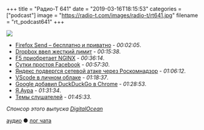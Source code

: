 +++
title = "Радио-Т 641"
date = "2019-03-16T18:15:53"
categories = ["podcast"]
image = "https://radio-t.com/images/radio-t/rt641.jpg"
filename = "rt_podcast641"
+++

![](https://radio-t.com/images/radio-t/rt641.jpg)

- [Firefox Send – бесплатно и приватно](https://blog.mozilla.org/blog/2019/03/12/introducing-firefox-send-providing-free-file-transfers-while-keeping-your-personal-information-private/) - *00:02:05*.
- [Dropbox ввел жесткий лимит](https://www.slashgear.com/dropbox-device-linking-limits-just-got-added-for-basic-accounts-12569522/) - *00:15:38*.
- [F5 приобретает NGINX](https://www.nginx.com/press/f5-acquires-nginx-to-bridge-netops-and-devops/) - *00:36:14*.
- [Сутки простоя Facebook](https://www.recode.net/2019/3/14/18265793/facebook-app-down-outage-resolved-fixed) - *00:57:30*.
- [Яндекс подвергся сетевой атаке через Роскомнадзор](https://meduza.io/feature/2019/03/14/yandeks-podvergsya-setevoy-atake-iz-za-dyry-v-reestre-roskomnadzora-ee-proveli-v-den-mitinga-protiv-izolyatsii-interneta) - *01:06:12*.
- [VScode в личном облаке](https://github.com/codercom/code-server) - *01:18:37*.
- [Google добавил DuckDuckGo в Chrome](https://techcrunch.com/2019/03/13/google-has-quietly-added-duckduckgo-as-a-search-engine-option-for-chrome-users-in-60-markets/) - *01:28:53*.
- [Я.Аура](https://yandex.ru/aura/promo/) - *01:31:34*.
- [Темы слушателей](https://radio-t.com/p/2019/03/12/prep-641/) - *01:45:33*.

*Спонсор этого выпуска [DigitalOcean](https://www.digitalocean.com)*


[аудио](http://cdn.radio-t.com/rt_podcast641.mp3) ● [лог чата](http://chat.radio-t.com/logs/radio-t-641.html)
<audio src="http://cdn.radio-t.com/rt_podcast641.mp3" preload="none"></audio>
